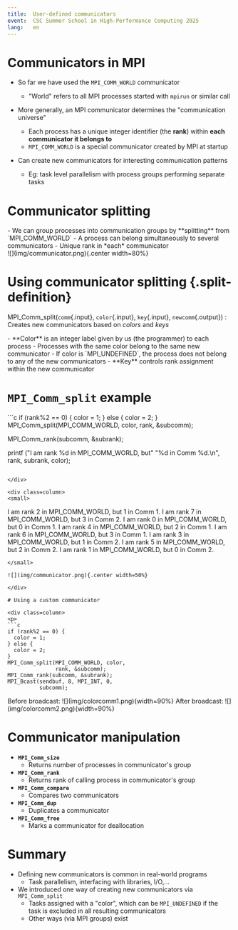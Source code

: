 ```yaml
---
title:  User-defined communicators
event:  CSC Summer School in High-Performance Computing 2025
lang:   en
---
```


# Communicators in MPI

- So far we have used the `MPI_COMM_WORLD` communicator
    - "World" refers to all MPI processes started with `mpirun` or similar call

- More generally, an MPI communicator determines the "communication universe"
    - Each process has a unique integer identifier (the **rank**) within **each communicator it belongs to**
    - `MPI_COMM_WORLD` is a special communicator created by MPI at startup

- Can create new communicators for interesting communication patterns
    - Eg: task level parallelism with process groups performing separate tasks

# Communicator splitting

<div class="column">
- We can group processes into communication groups by **splitting** from `MPI_COMM_WORLD`
- A process can belong simultaneously to several communicators
    - Unique rank in *each* communicator
</div>
<div class="column">
![](img/communicator.png){.center width=80%}
</div>


# Using communicator splitting {.split-definition}

MPI_Comm_split(`comm`{.input}, `color`{.input}, `key`{.input}, `newcomm`{.output})
: Creates new communicators based on *colors* and *keys*

<p>
- **Color** is an integer label given by us (the programmer) to each process
- Processes with the same color belong to the same new communicator
  - If color is `MPI_UNDEFINED`, the process does not belong to any of the new communicators
- **Key** controls rank assignment within the new communicator

# `MPI_Comm_split` example

<div class=column>
```c
if (rank%2 == 0) {
    color = 1;
} else {
    color = 2;
}
MPI_Comm_split(MPI_COMM_WORLD, color,
    rank, &subcomm);

MPI_Comm_rank(subcomm, &subrank);

printf ("I am rank %d in MPI_COMM_WORLD, but"
    "%d in Comm %d.\n", rank, subrank,
    color);
```

</div>

<div class=column>
<small>
```
I am rank 2 in MPI_COMM_WORLD, but 1 in Comm 1.
I am rank 7 in MPI_COMM_WORLD, but 3 in Comm 2.
I am rank 0 in MPI_COMM_WORLD, but 0 in Comm 1.
I am rank 4 in MPI_COMM_WORLD, but 2 in Comm 1.
I am rank 6 in MPI_COMM_WORLD, but 3 in Comm 1.
I am rank 3 in MPI_COMM_WORLD, but 1 in Comm 2.
I am rank 5 in MPI_COMM_WORLD, but 2 in Comm 2.
I am rank 1 in MPI_COMM_WORLD, but 0 in Comm 2.
```
</small>

![](img/communicator.png){.center width=50%}

</div>

# Using a custom communicator

<div class=column>
<p>
```c
if (rank%2 == 0) {
  color = 1;
} else {
  color = 2;
}
MPI_Comm_split(MPI_COMM_WORLD, color,
               rank, &subcomm);
MPI_Comm_rank(subcomm, &subrank);
MPI_Bcast(sendbuf, 8, MPI_INT, 0,
          subcomm);
```
</div>
<div class=column>
Before broadcast:
![](img/colorcomm1.png){width=90%}
After broadcast:
![](img/colorcomm2.png){width=90%}
</div>

# Communicator manipulation

- **`MPI_Comm_size`**
    - Returns number of processes in communicator's group
- **`MPI_Comm_rank`**
    - Returns rank of calling process in communicator's group
- **`MPI_Comm_compare`**
    - Compares two communicators
- **`MPI_Comm_dup`**
    - Duplicates a communicator
- **`MPI_Comm_free`**
    - Marks a communicator for deallocation

# Summary

- Defining new communicators is common in real-world programs
    - Task parallelism, interfacing with libraries, I/O,...
- We introduced one way of creating new communicators via
  `MPI_Comm_split`
    - Tasks assigned with a "color", which can be `MPI_UNDEFINED` if
      the task is excluded in all resulting communicators
    - Other ways (via MPI groups) exist
